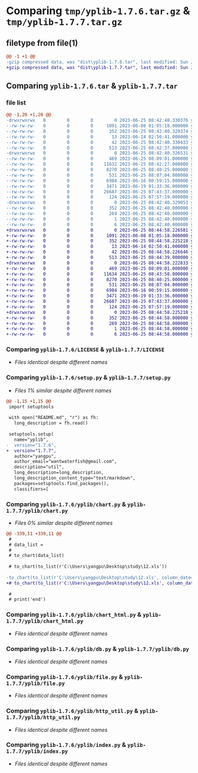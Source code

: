 # Comparing `tmp/yplib-1.7.6.tar.gz` & `tmp/yplib-1.7.7.tar.gz`

## filetype from file(1)

```diff
@@ -1 +1 @@
-gzip compressed data, was "dist\yplib-1.7.6.tar", last modified: Sun Jun 25 08:42:40 2023, max compression
+gzip compressed data, was "dist\yplib-1.7.7.tar", last modified: Sun Jun 25 08:44:58 2023, max compression
```

## Comparing `yplib-1.7.6.tar` & `yplib-1.7.7.tar`

### file list

```diff
@@ -1,20 +1,20 @@
-drwxrwxrwx   0        0        0        0 2023-06-25 08:42:40.330376 yplib-1.7.6/
--rw-rw-rw-   0        0        0     1091 2023-06-08 01:05:18.000000 yplib-1.7.6/LICENSE
--rw-rw-rw-   0        0        0      352 2023-06-25 08:42:40.329374 yplib-1.7.6/PKG-INFO
--rw-rw-rw-   0        0        0       13 2023-06-14 02:50:41.000000 yplib-1.7.6/README.md
--rw-rw-rw-   0        0        0       42 2023-06-25 08:42:40.330433 yplib-1.7.6/setup.cfg
--rw-rw-rw-   0        0        0      513 2023-06-25 08:42:37.000000 yplib-1.7.6/setup.py
-drwxrwxrwx   0        0        0        0 2023-06-25 08:42:40.326531 yplib-1.7.6/yplib/
--rw-rw-rw-   0        0        0      469 2023-06-25 08:09:01.000000 yplib-1.7.6/yplib/__init__.py
--rw-rw-rw-   0        0        0    11632 2023-06-25 08:42:27.000000 yplib-1.7.6/yplib/chart.py
--rw-rw-rw-   0        0        0     8270 2023-06-25 08:40:25.000000 yplib-1.7.6/yplib/chart_html.py
--rw-rw-rw-   0        0        0      531 2023-06-25 08:07:04.000000 yplib-1.7.6/yplib/db.py
--rw-rw-rw-   0        0        0     6984 2023-06-16 00:59:15.000000 yplib-1.7.6/yplib/file.py
--rw-rw-rw-   0        0        0     3471 2023-06-19 01:33:36.000000 yplib-1.7.6/yplib/http_util.py
--rw-rw-rw-   0        0        0    26687 2023-06-25 07:43:37.000000 yplib-1.7.6/yplib/index.py
--rw-rw-rw-   0        0        0      124 2023-06-25 07:57:19.000000 yplib-1.7.6/yplib/temp.py
-drwxrwxrwx   0        0        0        0 2023-06-25 08:42:40.329053 yplib-1.7.6/yplib.egg-info/
--rw-rw-rw-   0        0        0      352 2023-06-25 08:42:40.000000 yplib-1.7.6/yplib.egg-info/PKG-INFO
--rw-rw-rw-   0        0        0      269 2023-06-25 08:42:40.000000 yplib-1.7.6/yplib.egg-info/SOURCES.txt
--rw-rw-rw-   0        0        0        1 2023-06-25 08:42:40.000000 yplib-1.7.6/yplib.egg-info/dependency_links.txt
--rw-rw-rw-   0        0        0        6 2023-06-25 08:42:40.000000 yplib-1.7.6/yplib.egg-info/top_level.txt
+drwxrwxrwx   0        0        0        0 2023-06-25 08:44:58.226581 yplib-1.7.7/
+-rw-rw-rw-   0        0        0     1091 2023-06-08 01:05:18.000000 yplib-1.7.7/LICENSE
+-rw-rw-rw-   0        0        0      352 2023-06-25 08:44:58.225218 yplib-1.7.7/PKG-INFO
+-rw-rw-rw-   0        0        0       13 2023-06-14 02:50:41.000000 yplib-1.7.7/README.md
+-rw-rw-rw-   0        0        0       42 2023-06-25 08:44:58.226646 yplib-1.7.7/setup.cfg
+-rw-rw-rw-   0        0        0      513 2023-06-25 08:44:39.000000 yplib-1.7.7/setup.py
+drwxrwxrwx   0        0        0        0 2023-06-25 08:44:58.222833 yplib-1.7.7/yplib/
+-rw-rw-rw-   0        0        0      469 2023-06-25 08:09:01.000000 yplib-1.7.7/yplib/__init__.py
+-rw-rw-rw-   0        0        0    11634 2023-06-25 08:43:58.000000 yplib-1.7.7/yplib/chart.py
+-rw-rw-rw-   0        0        0     8270 2023-06-25 08:40:25.000000 yplib-1.7.7/yplib/chart_html.py
+-rw-rw-rw-   0        0        0      531 2023-06-25 08:07:04.000000 yplib-1.7.7/yplib/db.py
+-rw-rw-rw-   0        0        0     6984 2023-06-16 00:59:15.000000 yplib-1.7.7/yplib/file.py
+-rw-rw-rw-   0        0        0     3471 2023-06-19 01:33:36.000000 yplib-1.7.7/yplib/http_util.py
+-rw-rw-rw-   0        0        0    26687 2023-06-25 07:43:37.000000 yplib-1.7.7/yplib/index.py
+-rw-rw-rw-   0        0        0      124 2023-06-25 07:57:19.000000 yplib-1.7.7/yplib/temp.py
+drwxrwxrwx   0        0        0        0 2023-06-25 08:44:58.225218 yplib-1.7.7/yplib.egg-info/
+-rw-rw-rw-   0        0        0      352 2023-06-25 08:44:58.000000 yplib-1.7.7/yplib.egg-info/PKG-INFO
+-rw-rw-rw-   0        0        0      269 2023-06-25 08:44:58.000000 yplib-1.7.7/yplib.egg-info/SOURCES.txt
+-rw-rw-rw-   0        0        0        1 2023-06-25 08:44:58.000000 yplib-1.7.7/yplib.egg-info/dependency_links.txt
+-rw-rw-rw-   0        0        0        6 2023-06-25 08:44:58.000000 yplib-1.7.7/yplib.egg-info/top_level.txt
```

### Comparing `yplib-1.7.6/LICENSE` & `yplib-1.7.7/LICENSE`

 * *Files identical despite different names*

### Comparing `yplib-1.7.6/setup.py` & `yplib-1.7.7/setup.py`

 * *Files 1% similar despite different names*

```diff
@@ -1,15 +1,15 @@
 import setuptools
 
 with open("README.md", "r") as fh:
   long_description = fh.read()
 
 setuptools.setup(
   name="yplib",
-  version="1.7.6",
+  version="1.7.7",
   author="yangpu",
   author_email="wantwaterfish@gmail.com",
   description="util",
   long_description=long_description,
   long_description_content_type="text/markdown",
   packages=setuptools.find_packages(),
   classifiers=[
```

### Comparing `yplib-1.7.6/yplib/chart.py` & `yplib-1.7.7/yplib/chart.py`

 * *Files 0% similar despite different names*

```diff
@@ -339,11 +339,11 @@
 #
 # data_list =
 #
 # to_chart(data_list)
 
 # to_chart(to_list(r'C:\Users\yangpu\Desktop\study\12.xls'))
 
-to_chart(to_list(r'C:\Users\yangpu\Desktop\study\12.xls', column_date=1), name='yp')
+# to_chart(to_list(r'C:\Users\yangpu\Desktop\study\12.xls', column_date=1), name='yp')
 
 #
 # print('end')
```

### Comparing `yplib-1.7.6/yplib/chart_html.py` & `yplib-1.7.7/yplib/chart_html.py`

 * *Files identical despite different names*

### Comparing `yplib-1.7.6/yplib/db.py` & `yplib-1.7.7/yplib/db.py`

 * *Files identical despite different names*

### Comparing `yplib-1.7.6/yplib/file.py` & `yplib-1.7.7/yplib/file.py`

 * *Files identical despite different names*

### Comparing `yplib-1.7.6/yplib/http_util.py` & `yplib-1.7.7/yplib/http_util.py`

 * *Files identical despite different names*

### Comparing `yplib-1.7.6/yplib/index.py` & `yplib-1.7.7/yplib/index.py`

 * *Files identical despite different names*

